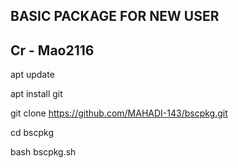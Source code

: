 ## BASIC PACKAGE FOR NEW USER
## Cr - Mao2116
apt update

apt install git

git clone https://github.com/MAHADI-143/bscpkg.git

cd bscpkg

bash bscpkg.sh
